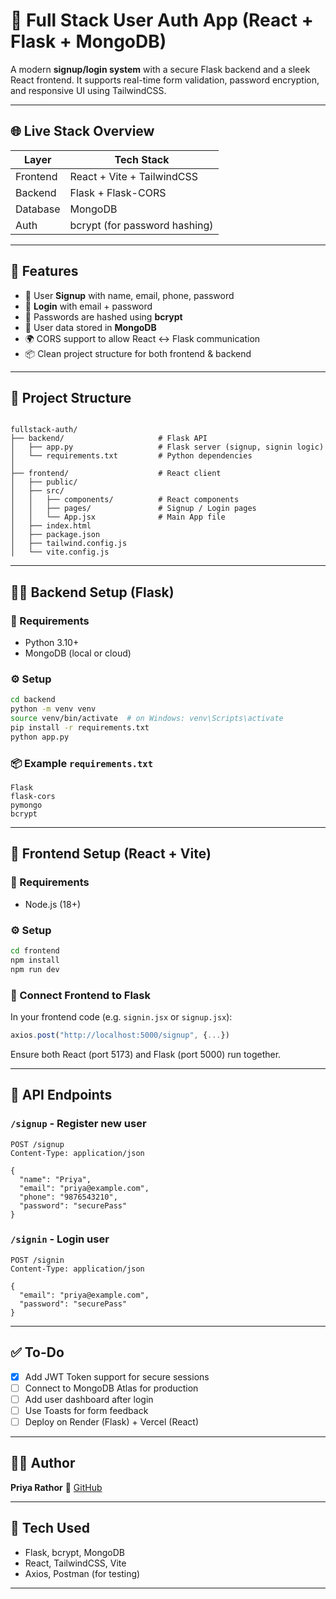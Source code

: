 
# 🔐 Full Stack User Auth App (React + Flask + MongoDB)

A modern **signup/login system** with a secure Flask backend and a sleek React frontend. It supports real-time form validation, password encryption, and responsive UI using TailwindCSS.

---

## 🌐 Live Stack Overview

| Layer       | Tech Stack            |
|-------------|------------------------|
| Frontend    | React + Vite + TailwindCSS |
| Backend     | Flask + Flask-CORS     |
| Database    | MongoDB                |
| Auth        | bcrypt (for password hashing) |

---

## 🚀 Features

- 📝 User **Signup** with name, email, phone, password
- 🔐 **Login** with email + password
- 🔄 Passwords are hashed using **bcrypt**
- 💾 User data stored in **MongoDB**
- 🌍 CORS support to allow React ↔ Flask communication
- 📦 Clean project structure for both frontend & backend

---

## 📁 Project Structure

```

fullstack-auth/
├── backend/                     # Flask API
│   ├── app.py                   # Flask server (signup, signin logic)
│   └── requirements.txt         # Python dependencies
│
├── frontend/                    # React client
│   ├── public/
│   ├── src/
│   │   ├── components/          # React components
│   │   ├── pages/               # Signup / Login pages
│   │   └── App.jsx              # Main App file
│   ├── index.html
│   ├── package.json
│   ├── tailwind.config.js
│   └── vite.config.js

````

---

## 🧑‍💻 Backend Setup (Flask)

### 🧱 Requirements

- Python 3.10+
- MongoDB (local or cloud)

### ⚙️ Setup

```bash
cd backend
python -m venv venv
source venv/bin/activate  # on Windows: venv\Scripts\activate
pip install -r requirements.txt
python app.py
````

### 📦 Example `requirements.txt`

```
Flask
flask-cors
pymongo
bcrypt
```

---

## 🎨 Frontend Setup (React + Vite)

### 🧱 Requirements

* Node.js (18+)

### ⚙️ Setup

```bash
cd frontend
npm install
npm run dev
```

### 🔗 Connect Frontend to Flask

In your frontend code (e.g. `signin.jsx` or `signup.jsx`):

```js
axios.post("http://localhost:5000/signup", {...})
```

Ensure both React (port 5173) and Flask (port 5000) run together.

---

## 🔐 API Endpoints

### `/signup` - Register new user

```http
POST /signup
Content-Type: application/json

{
  "name": "Priya",
  "email": "priya@example.com",
  "phone": "9876543210",
  "password": "securePass"
}
```

### `/signin` - Login user

```http
POST /signin
Content-Type: application/json

{
  "email": "priya@example.com",
  "password": "securePass"
}
```

---

## ✅ To-Do

* [x] Add JWT Token support for secure sessions
* [ ] Connect to MongoDB Atlas for production
* [ ] Add user dashboard after login
* [ ] Use Toasts for form feedback
* [ ] Deploy on Render (Flask) + Vercel (React)

---

## 👩‍💻 Author

**Priya Rathor**
🔗 [GitHub](https://github.com/Priya-Rathor)

---

## 🧰 Tech Used

* Flask, bcrypt, MongoDB
* React, TailwindCSS, Vite
* Axios, Postman (for testing)

---
